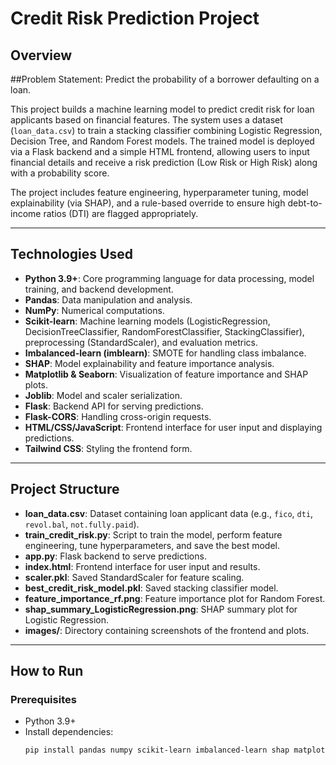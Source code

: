 # Credit Risk Prediction Project

## Overview

##Problem Statement: Predict the probability of a borrower defaulting on a loan.

This project builds a machine learning model to predict credit risk for loan applicants based on financial features. The system uses a dataset (`loan_data.csv`) to train a stacking classifier combining Logistic Regression, Decision Tree, and Random Forest models. The trained model is deployed via a Flask backend and a simple HTML frontend, allowing users to input financial details and receive a risk prediction (Low Risk or High Risk) along with a probability score.

The project includes feature engineering, hyperparameter tuning, model explainability (via SHAP), and a rule-based override to ensure high debt-to-income ratios (DTI) are flagged appropriately.

---

## Technologies Used

- **Python 3.9+**: Core programming language for data processing, model training, and backend development.
- **Pandas**: Data manipulation and analysis.
- **NumPy**: Numerical computations.
- **Scikit-learn**: Machine learning models (LogisticRegression, DecisionTreeClassifier, RandomForestClassifier, StackingClassifier), preprocessing (StandardScaler), and evaluation metrics.
- **Imbalanced-learn (imblearn)**: SMOTE for handling class imbalance.
- **SHAP**: Model explainability and feature importance analysis.
- **Matplotlib & Seaborn**: Visualization of feature importance and SHAP plots.
- **Joblib**: Model and scaler serialization.
- **Flask**: Backend API for serving predictions.
- **Flask-CORS**: Handling cross-origin requests.
- **HTML/CSS/JavaScript**: Frontend interface for user input and displaying predictions.
- **Tailwind CSS**: Styling the frontend form.

---

## Project Structure

- **loan_data.csv**: Dataset containing loan applicant data (e.g., `fico`, `dti`, `revol.bal`, `not.fully.paid`).
- **train_credit_risk.py**: Script to train the model, perform feature engineering, tune hyperparameters, and save the best model.
- **app.py**: Flask backend to serve predictions.
- **index.html**: Frontend interface for user input and results.
- **scaler.pkl**: Saved StandardScaler for feature scaling.
- **best_credit_risk_model.pkl**: Saved stacking classifier model.
- **feature_importance_rf.png**: Feature importance plot for Random Forest.
- **shap_summary_LogisticRegression.png**: SHAP summary plot for Logistic Regression.
- **images/**: Directory containing screenshots of the frontend and plots.

---

## How to Run

### Prerequisites
- Python 3.9+
- Install dependencies:
  ```bash
  pip install pandas numpy scikit-learn imbalanced-learn shap matplotlib seaborn flask flask-cors joblib
